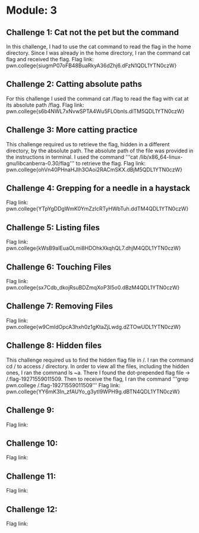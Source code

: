 # Module: 3
## Challenge 1: Cat not the pet but the command
In this challenge, I had to use the cat command to read the flag in the home directory. Since I was already in the home directory, I ran the command cat flag and received the flag.
Flag link: pwn.college{siugmP07oFB48BuaRkyA36dZhj6.dFzN1QDL1YTN0czW}
## Challenge 2: Catting absolute paths
For this challenge I used the command cat /flag to read the flag with cat at its absolute path /flag.
Flag link: pwn.college{s6b4NWL7xNvwSPTA4Wu5FLObnls.dlTM5QDL1YTN0czW}
## Challenge 3: More catting practice
This challenge required us to retrieve the flag, hidden in a different directory, by the absolute path. The absolute path of the file was provided in the instructions in terminal. I used the command 
'''cat /lib/x86_64-linux-gnu/libcanberra-0.30/flag''' 
to retrieve the flag.
Flag link: pwn.college{ohVn40PHnaHJlh3OAoi2RACmSKX.dBjM5QDL1YTN0czW}
## Challenge 4: Grepping for a needle in a haystack

Flag link: pwn.college{YTpYgDDgWmK0YmZzIcRTyHWbTuh.ddTM4QDL1YTN0czW}
## Challenge 5: Listing files

Flag link: pwn.college{kWsB9aIEuaOLmi8HDOhkXkqhQL7.dhjM4QDL1YTN0czW}
## Challenge 6:  Touching Files

Flag link: pwn.college{sx7Cdb_dkojRsuBDZmqXoP3I5o0.dBzM4QDL1YTN0czW}
## Challenge 7: Removing Files

Flag link: pwn.college{w9CmldOpcA3hxh0z1gKtaZjLwdg.dZTOwUDL1YTN0czW}
## Challenge 8: Hidden files
This challenge required us to find the hidden flag file in /. I ran the command cd / to access / directory. In order to view all the files, including the hidden ones, I ran the command ls ~a. There I found the dot-prepended flag file -> /.flag-19271559011509. Then to receive the flag, I ran the command 
'''grep pwn.college /.flag-19271559011509'''
Flag link: pwn.college{YY6mK3In_zfAUYo_g3ytI9WPH9g.dBTN4QDL1YTN0czW}
## Challenge 9: 

Flag link:
## Challenge 10:

Flag link:
## Challenge 11:

Flag link:
## Challenge 12: 

Flag link:
